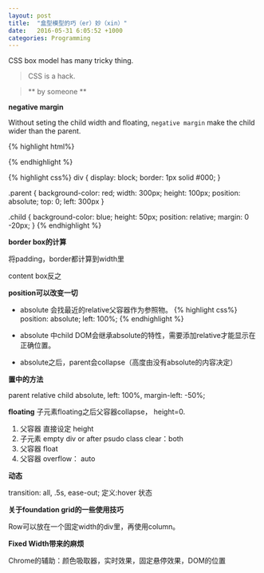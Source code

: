```yaml
---
layout: post
title:  "盒型模型的巧（er）妙（xin）"
date:   2016-05-31 6:05:52 +1000
categories: Programming
---
```


CSS box model has many tricky thing.
 
> CSS is a hack.

> ** by someone **

**negative margin**

Without seting the child width and floating, `negative margin` make the child wider than the parent.

{% highlight html%}
<div class='parent'> 
  <div class='child'></div>
</div>
{% endhighlight %}

{% highlight css%}
div {
  display: block;
  border: 1px solid #000;
}

.parent {
  background-color: red;
  width: 300px;
  height: 100px;
  position: absolute;
  top: 0;
  left: 300px
}

.child {
  background-color: blue;
  height: 50px;
  position: relative;
  margin: 0 -20px;
}
{% endhighlight %}



**border box的计算**

将padding，border都计算到width里

content box反之

**position可以改变一切**

- absolute 会找最近的relative父容器作为参照物。
{% highlight css%}
position: absolute;
left: 100%;
{% endhighlight %}

- absolute 中child DOM会继承absolute的特性，需要添加relative才能显示在正确位置。

- absolute之后，parent会collapse（高度由没有absolute的内容决定）

**置中的方法**

parent relative
child absolute, left: 100%, margin-left: -50%;

**floating**
子元素floating之后父容器collapse， height=0.
1. 父容器 直接设定 height
2. 子元素 empty div or after psudo class clear：both
3. 父容器 float 
4. 父容器 overflow： auto

**动态**

transition: all, .5s, ease-out;
定义:hover 状态

**关于foundation grid的一些使用技巧**

Row可以放在一个固定width的div里，再使用column。

**Fixed Width带来的麻烦**

Chrome的辅助：颜色吸取器，实时效果，固定悬停效果，DOM的位置
